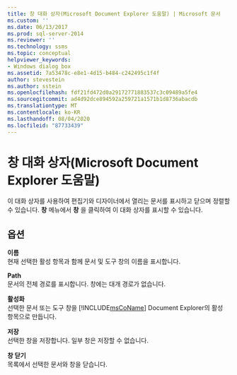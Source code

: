 ```yaml
---
title: 창 대화 상자(Microsoft Document Explorer 도움말) | Microsoft 문서
ms.custom: ''
ms.date: 06/13/2017
ms.prod: sql-server-2014
ms.reviewer: ''
ms.technology: ssms
ms.topic: conceptual
helpviewer_keywords:
- Windows dialog box
ms.assetid: 7a53478c-e8e1-4d15-b484-c242495c1f4f
author: stevestein
ms.author: sstein
ms.openlocfilehash: fdf21fd472d0a29172771883537c3c09489a5fe4
ms.sourcegitcommit: ad4d92dce894592a259721a1571b1d8736abacdb
ms.translationtype: MT
ms.contentlocale: ko-KR
ms.lasthandoff: 08/04/2020
ms.locfileid: "87733439"
---
```

# <a name="windows-dialog-box-microsoft-document-explorer-help"></a>창 대화 상자(Microsoft Document Explorer 도움말)
  이 대화 상자를 사용하여 편집기와 디자이너에서 열리는 문서를 표시하고 닫으며 정렬할 수 있습니다. **창** 메뉴에서 **창** 을 클릭하여 이 대화 상자를 표시할 수 있습니다.  
  
## <a name="options"></a>옵션  
 **이름**  
 현재 선택한 활성 항목과 함께 문서 및 도구 창의 이름을 표시합니다.  
  
 **Path**  
 문서의 전체 경로를 표시합니다. 창에는 대개 경로가 없습니다.  
  
 **활성화**  
 선택한 문서 또는 도구 창을 [!INCLUDE[msCoName](../../includes/msconame-md.md)] Document Explorer의 활성 항목으로 만듭니다.  
  
 **저장**  
 선택한 창을 저장합니다. 일부 창은 저장할 수 없습니다.  
  
 **창 닫기**  
 목록에서 선택한 문서와 창을 닫습니다.  
